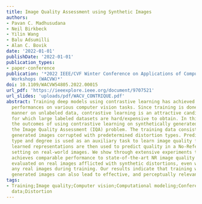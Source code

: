 ```yaml
---
title: Image Quality Assessment using Synthetic Images
authors:
- Pavan C. Madhusudana
- Neil Birkbeck
- Yilin Wang
- Balu Adsumilli
- Alan C. Bovik
date: '2022-01-01'
publishDate: '2022-01-01'
publication_types:
- paper-conference
publication: '*2022 IEEE/CVF Winter Conference on Applications of Computer Vision
  Workshops (WACVW)*'
doi: 10.1109/WACVW54805.2022.00015
url_pdf: 'https://ieeexplore.ieee.org/document/9707521'
url_slides: 'uploads/pdf/WACV_CONTRIQUE.pdf'
abstract: Training deep models using contrastive learning has achieved impressive
  performances on various computer vision tasks. Since training is done in a self-supervised
  manner on unlabeled data, contrastive learning is an attractive candidate for applications
  for which large labeled datasets are hard/expensive to obtain. In this work we investigate
  the outcomes of using contrastive learning on synthetically generated images for
  the Image Quality Assessment (IQA) problem. The training data consists of computer
  generated images corrupted with predetermined distortion types. Predicting distortion
  type and degree is used as an auxiliary task to learn image quality features. The
  learned representations are then used to predict quality in a No-Reference (NR)
  setting on real-world images. We show through extensive experiments that this model
  achieves comparable performance to state-of-the-art NR image quality models when
  evaluated on real images afflicted with synthetic distortions, even without using
  any real images during training. Our results indicate that training with synthetically
  generated images can also lead to effective, and perceptually relevant representations.
tags:
- Training;Image quality;Computer vision;Computational modeling;Conferences;Training
  data;Distortion
---
```

